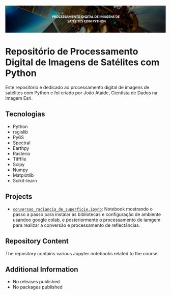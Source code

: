![Project Image](banner.png)
# Repositório de Processamento Digital de Imagens de Satélites com Python

Este repositório é dedicado ao processamento digital de imagens de satélites com Python e foi criado por João Ataíde, Cientista de Dados na Imagem Esri.

## Tecnologias
- Python
- rsgislib
- Py6S
- Spectral
- Earthpy
- Rasterio
- Tifffile
- Scipy
- Numpy
- Matplotlib
- Scikit-learn

## Projects
- [`conversao_radiancia_de_superficie.ipynb`](https://github.com/jvataidee/pdi_python/blob/master/conversao_radiancia_de_superficie.ipynb): Notebook mostrando o passo a passo para instalar as bibliotecas e configuração de ambiente usandoo google colab, e posteriormente o processamento de iamgem para realizar a conversão e processamento de reflectâncias.

## Repository Content
The repository contains various Jupyter notebooks related to the course.

## Additional Information
- No releases published
- No packages published
